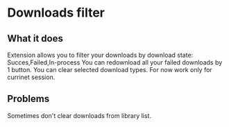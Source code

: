 # Downloads filter

## What it does ##

Extension allows you to filter your downloads by download state: Succes,Failed,In-process
You can redownload all your failed downloads by 1 button. You can clear selected download types.
For now work only for currinet session.

## Problems ##

Sometimes don't clear downloads from library list.
